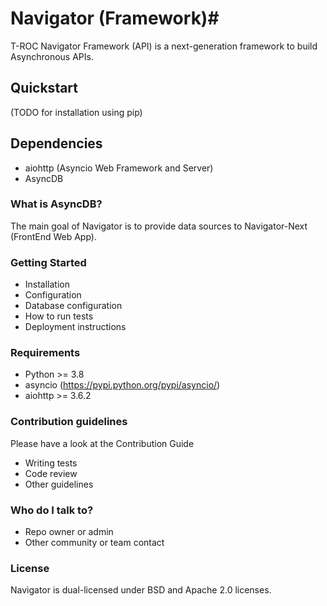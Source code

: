 # Navigator (Framework)#

T-ROC Navigator Framework (API) is a next-generation framework to build Asynchronous APIs.

## Quickstart ##

(TODO for installation using pip)

## Dependencies ##

 * aiohttp (Asyncio Web Framework and Server)
 * AsyncDB

### What is AsyncDB? ###

The main goal of Navigator is to provide data sources to Navigator-Next (FrontEnd Web App).

### Getting Started ###

* Installation
* Configuration
* Database configuration
* How to run tests
* Deployment instructions

### Requirements ###

* Python >= 3.8
* asyncio (https://pypi.python.org/pypi/asyncio/)
* aiohttp >= 3.6.2

### Contribution guidelines ###

Please have a look at the Contribution Guide

* Writing tests
* Code review
* Other guidelines

### Who do I talk to? ###

* Repo owner or admin
* Other community or team contact

### License ###

Navigator is dual-licensed under BSD and Apache 2.0 licenses.
